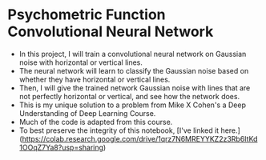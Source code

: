# Psychometric Function Convolutional Neural Network
- In this project, I will train a convolutional neural network on Gaussian noise with horizontal or vertical lines.
- The neural network will learn to classify the Gaussian noise based on whether they have horizontal or vertical lines.
- Then, I will give the trained network Gaussian noise with lines that are not perfectly horizontal or vertical, and see how the network does.
- This is my unique solution to a problem from Mike X Cohen's a Deep Understanding of Deep Learning Course.
- Much of the code is adapted from this course.
- To best preserve the integrity of this notebook, [I've linked it here.] (https://colab.research.google.com/drive/1qrz7N6MREYYKZ2z3Rb6ItKd1OOqZ7Ya8?usp=sharing)
